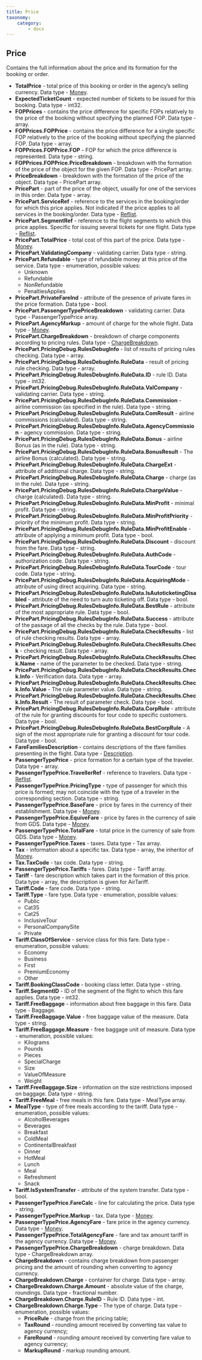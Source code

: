 ```yaml
---
title: Price
taxonomy:
    category:
        - docs
---
```


Price
-----

Contains the full information about the price and its formation for the booking or order.

-   **TotalPrice** - total price of this booking or order in the agency’s selling currency. Data type - [Money](/avia/common/money).
-   **ExpectedTicketCount** - expected number of tickets to be issued for this booking. Data type - int32.
-   **FOPPrices** - contains the price difference for specific FOPs relatively to the price of the booking without specifying the planned FOP. Data type - array.
-   **FOPPrices.FOPPrice** - contains the price difference for a single specific FOP relatively to the price of the booking without specifying the planned FOP. Data type - array.
-   **FOPPrices.FOPPrice.FOP** - FOP for which the price difference is represented. Data type - string.
-   **FOPPrices.FOPPrice.PriceBreakdown** - breakdown with the formation of the price of the object for the given FOP. Data type - PricePart array.
-   **PriceBreakdown** - breakdown with the formation of the price of the object. Data type - PricePart array.
-   **PricePart** - part of the price of the object, usually for one of the services in this order. Data type - array.
-   **PricePart.ServiceRef** - reference to the services in the booking/order for which this price applies. Not indicated if the price applies to all services in the booking/order. Data type - [Reflist](/avia/common/reflist).
-   **PricePart.SegmentRef** - reference to the flight segments to which this price applies. Specific for issuing several tickets for one flight. Data type - [Reflist](/avia/common/reflist).
-   **PricePart.TotalPrice** - total cost of this part of the price. Data type - [Money](/avia/common/money).
-   **PricePart.ValidatingCompany** - validating carrier. Data type - string.
-   **PricePart.Refundable** - type of refundable money at this price of the service. Data type - enumeration, possible values:
    -   Unknown
    -   Refundable
    -   NonRefundable
    -   PenaltiesApplies
-   **PricePart.PrivateFareInd** - attribute of the presence of private fares in the price formation. Data type - bool.
-   **PricePart.PassengerTypePriceBreakdown** - validating carrier. Data type - PassengerTypePrice array.
-   **PricePart.AgencyMarkup** - amount of charge for the whole flight. Data type - [Money](/avia/common/money).
-   **PricePart.ChargeBreakdown** -  breakdown of charge components according to pricing rules. Data type - [ChargeBreakdown](/avia/common/chargebreakdown).
-   **PricePart.PricingDebug.RulesDebugInfo** - list of results of pricing rules checking. Data type - array.
-   **PricePart.PricingDebug.RulesDebugInfo.RuleData** - result of pricing rule checking. Data type - array.
-   **PricePart.PricingDebug.RulesDebugInfo.RuleData.ID** - rule ID. Data type - int32.
-   **PricePart.PricingDebug.RulesDebugInfo.RuleData.ValCompany** - validating carrier. Data type - string.
-   **PricePart.PricingDebug.RulesDebugInfo.RuleData.Commission** - airline commission (as specified in the rule). Data type - string.
-   **PricePart.PricingDebug.RulesDebugInfo.RuleData.ComResult** - airline commissions (calculated). Data type - string.
-   **PricePart.PricingDebug.RulesDebugInfo.RuleData.AgencyCommission** - agency commission. Data type - string.
-   **PricePart.PricingDebug.RulesDebugInfo.RuleData.Bonus** - airline Bonus (as in the rule). Data type - string.
-   **PricePart.PricingDebug.RulesDebugInfo.RuleData.BonusResult** - The airline Bonus (calculated). Data type - string.
-   **PricePart.PricingDebug.RulesDebugInfo.RuleData.ChargeExt** - attribute of additional charge. Data type - string.
-   **PricePart.PricingDebug.RulesDebugInfo.RuleData.Charge** - charge (as in the rule). Data type - string.
-   **PricePart.PricingDebug.RulesDebugInfo.RuleData.ChargeValue** - charge (calculated). Data type - string.
-   **PricePart.PricingDebug.RulesDebugInfo.RuleData.MinProfit** - minimal profit. Data type - string.
-   **PricePart.PricingDebug.RulesDebugInfo.RuleData.MinProfitPriority** - priority of the minimum profit. Data type - string.
-   **PricePart.PricingDebug.RulesDebugInfo.RuleData.MinProfitEnable** - attribute of applying a minimum profit. Data type - bool.
-   **PricePart.PricingDebug.RulesDebugInfo.RuleData.Discount** - discount from the fare. Data type - string.
-   **PricePart.PricingDebug.RulesDebugInfo.RuleData.AuthCode** - authorization code. Data type - string.
-   **PricePart.PricingDebug.RulesDebugInfo.RuleData.TourCode** - tour code. Data type - string.
-   **PricePart.PricingDebug.RulesDebugInfo.RuleData.AcquiringMode** - attribute of using direct acquiring. Data type - string.
-   **PricePart.PricingDebug.RulesDebugInfo.RuleData.IsAutoticketingDisabled** - attribute of the need to turn auto ticketing off. Data type - bool.
-   **PricePart.PricingDebug.RulesDebugInfo.RuleData.BestRule** - attribute of the most appropriate rule. Data type - bool.
-   **PricePart.PricingDebug.RulesDebugInfo.RuleData.Success** - attribute of the passage of all the checks by the rule. Data type - bool.
-   **PricePart.PricingDebug.RulesDebugInfo.RuleData.CheckResults** - list of rule checking results. Data type - array.
-   **PricePart.PricingDebug.RulesDebugInfo.RuleData.CheckResults.Check** - checking result. Data type - array.
-   **PricePart.PricingDebug.RulesDebugInfo.RuleData.CheckResults.Check.Name** - name of the parameter to be checked. Data type - string.
-   **PricePart.PricingDebug.RulesDebugInfo.RuleData.CheckResults.Check.Info** - Verification data. Data type - array.
-   **PricePart.PricingDebug.RulesDebugInfo.RuleData.CheckResults.Check.Info.Value** - The rule parameter value. Data type - string.
-   **PricePart.PricingDebug.RulesDebugInfo.RuleData.CheckResults.Check.Info.Result** - The result of parameter check. Data type - bool.
-   **PricePart.PricingDebug.RulesDebugInfo.RuleData.CorpRule** - attribute of the rule for granting discounts for tour code to specific customers. Data type - bool.
-   **PricePart.PricingDebug.RulesDebugInfo.RuleData.BestCorpRule** - A sign of the most appropriate rule for granting a discount for tour code. Data type - bool.
-   **FareFamiliesDescription** - contains descriptions of the tfare families presenting in the flight. Data type - [Description](/avia/common/ff-description).
-   **PassengerTypePrice** - price formation for a certain type of the traveler. Data type - array.
-   **PassengerTypePrice.TravellerRef** - reference to travelers. Data type - [Reflist](/avia/common/reflist).
-   **PassengerTypePrice.PricingType** - type of passenger for which this price is formed; may not coincide with the type of a traveler in the corresponding section. Data type - string.
-   **PassengerTypePrice.BaseFare** - price by fares in the currency of their establishment. Data type - [Money](/avia/common/money).
-   **PassengerTypePrice.EquiveFare** - price by fares in the currency of sale from GDS. Data type - [Money](/avia/common/money).
-   **PassengerTypePrice.TotalFare** - total price in the currency of sale from GDS. Data type - [Money](/avia/common/money).
-   **PassengerTypePrice.Taxes** - taxes. Data type - Tax array.
-   **Tax** - information about a specific tax. Data type - array, the inheritor of [Money](/avia/common/money).
-   **Tax.TaxCode** - tax code. Data type - string.
-   **PassengerTypePrice.Tariffs** - fares. Data type - Tariff array.
-   **Tariff** - fare description which takes part in the formation of this price. Data type - array, the description is given for AirTariff.
-   **Tariff.Code** - fare code. Data type - string.
-   **Tariff.Type** - fare type. Data type - enumeration, possible values:
    -   Public
    -   Cat35
    -   Cat25
    -   InclusiveTour
    -   PersonalCompanySite
    -   Private
-   **Tariff.ClassOfService** - service class for this fare. Data type - enumeration, possible values:
    -   Economy
    -   Business
    -   First
    -   PremiumEconomy
    -   Other
-   **Tariff.BookingClassCode** - booking class letter. Data type - string.
-   **Tariff.SegmentID** - ID of the segment of the flight to which this fare applies. Data type - int32.
-   **Tariff.FreeBaggage** - information about free baggage in this fare. Data type - Baggage.
-   **Tariff.FreeBaggage.Value** - free baggage value of the measure. Data type - string.
-   **Tariff.FreeBaggage.Measure** - free baggage unit of measure. Data type - enumeration, possible values:
    -   Kilograms
    -   Pounds
    -   Pieces
    -   SpecialCharge
    -   Size
    -   ValueOfMeasure
    -   Weight
-   **Tariff.FreeBaggage.Size** - information on the size restrictions imposed on baggage. Data type - string.
-   **Tariff.FreeMeal** - free meals in this fare. Data type - MealType array.
-   **MealType** - type of free meals according to the tariff. Data type - enumeration, possible values:
    -   AlcoholBeverages
    -   Beverages
    -   Breakfast
    -   ColdMeal
    -   ContinentalBreakfast
    -   Dinner
    -   HotMeal
    -   Lunch
    -   Meal
    -   Refreshment
    -   Snack
-   **Tariff.IsSystemTransfer** - attribute of the system transfer. Data type - bool.
-   **PassengerTypePrice.FareCalc** - line for calculating the price. Data type - string.
-   **PassengerTypePrice.Markup** - tax. Data type - [Money](/avia/common/money).
-   **PassengerTypePrice.AgencyFare** - fare price in the agency currency. Data type - [Money](/avia/common/money).
-   **PassengerTypePrice.TotalAgencyFare** - fare and tax amount tariff in the agency currency. Data type - [Money](/avia/common/money).
-   **PassengerTypePrice.ChargeBreakdown** - charge breakdown. Data type - ChargeBreakdown array.
-   **ChargeBreakdown** - contains charge breakdown from passenger pricing and the amount of rounding when converting to agency currency.
-   **ChargeBreakdown.Charge** - container for charge. Data type - array.
-   **ChargeBreakdown.Charge.Amount** - absolute value of the charge, roundings. Data type - fractional number.
-   **ChargeBreakdown.Charge.RuleID** - Rule ID. Data type - int.
-   **ChargeBreakdown.Charge.Type** - The type of charge. Data type - enumeration, possible values:
    - **PriceRule**  - charge from the pricing table;
    - **TaxRound** - rounding amount received by converting tax value to agency currency;
    - **FareRound** - rounding amount received by converting fare value to agency currency;
    - **MarkupRound** - markup rounding amount. 

